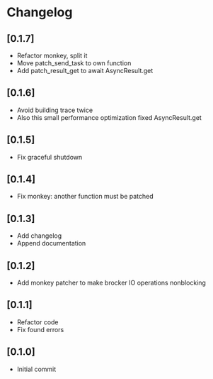# Changelog

## [0.1.7]
- Refactor monkey, split it
- Move patch_send_task to own function
- Add patch_result_get to await AsyncResult.get

## [0.1.6]
- Avoid building trace twice
- Also this small performance optimization fixed AsyncResult.get

## [0.1.5]
- Fix graceful shutdown

## [0.1.4]
- Fix monkey: another function must be patched

## [0.1.3]
- Add changelog
- Append documentation

## [0.1.2]
- Add monkey patcher to make brocker IO operations nonblocking

## [0.1.1]
- Refactor code
- Fix found errors

## [0.1.0]
- Initial commit
